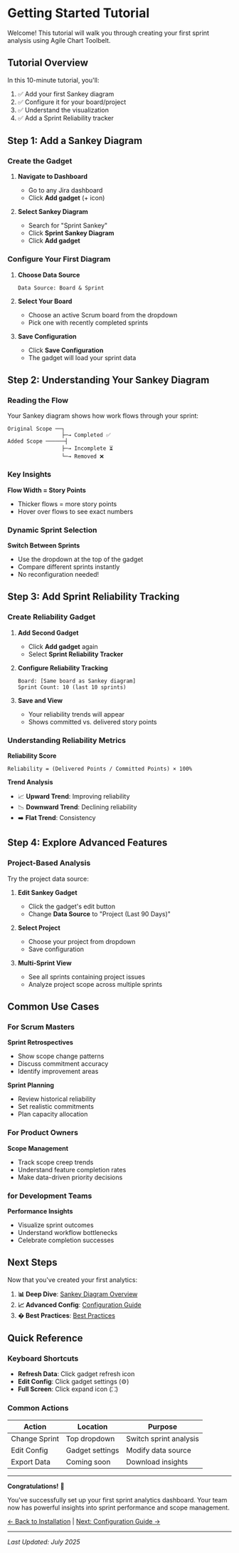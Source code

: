 # Getting Started Tutorial

Welcome! This tutorial will walk you through creating your first sprint analysis using Agile Chart Toolbelt.

## Tutorial Overview

In this 10-minute tutorial, you'll:
1. ✅ Add your first Sankey diagram
2. ✅ Configure it for your board/project
3. ✅ Understand the visualization
4. ✅ Add a Sprint Reliability tracker

## Step 1: Add a Sankey Diagram

### Create the Gadget

1. **Navigate to Dashboard**
   - Go to any Jira dashboard
   - Click **Add gadget** (+ icon)

2. **Select Sankey Diagram**
   - Search for "Sprint Sankey"
   - Click **Sprint Sankey Diagram**
   - Click **Add gadget**

### Configure Your First Diagram

1. **Choose Data Source**
   ```
   Data Source: Board & Sprint
   ```

2. **Select Your Board**
   - Choose an active Scrum board from the dropdown
   - Pick one with recently completed sprints

3. **Save Configuration**
   - Click **Save Configuration**
   - The gadget will load your sprint data

## Step 2: Understanding Your Sankey Diagram

### Reading the Flow

Your Sankey diagram shows how work flows through your sprint:

```
Original Scope ──┐
                 ├─→ Completed ✅
Added Scope ──────┤
                 ├─→ Incomplete ⏳
                 └─→ Removed ❌
```

### Key Insights

**Flow Width = Story Points**
- Thicker flows = more story points
- Hover over flows to see exact numbers

### Dynamic Sprint Selection

**Switch Between Sprints**
- Use the dropdown at the top of the gadget
- Compare different sprints instantly
- No reconfiguration needed!

## Step 3: Add Sprint Reliability Tracking

### Create Reliability Gadget

1. **Add Second Gadget**
   - Click **Add gadget** again
   - Select **Sprint Reliability Tracker**

2. **Configure Reliability Tracking**
   ```
   Board: [Same board as Sankey diagram]
   Sprint Count: 10 (last 10 sprints)
   ```

3. **Save and View**
   - Your reliability trends will appear
   - Shows committed vs. delivered story points

### Understanding Reliability Metrics

**Reliability Score**
```
Reliability = (Delivered Points / Committed Points) × 100%
```

**Trend Analysis**
- 📈 **Upward Trend**: Improving reliability
- 📉 **Downward Trend**: Declining reliability
- ➡️ **Flat Trend**: Consistency

## Step 4: Explore Advanced Features

### Project-Based Analysis

Try the project data source:

1. **Edit Sankey Gadget**
   - Click the gadget's edit button
   - Change **Data Source** to "Project (Last 90 Days)"

2. **Select Project**
   - Choose your project from dropdown
   - Save configuration

3. **Multi-Sprint View**
   - See all sprints containing project issues
   - Analyze project scope across multiple sprints


## Common Use Cases

### For Scrum Masters

**Sprint Retrospectives**
- Show scope change patterns
- Discuss commitment accuracy
- Identify improvement areas

**Sprint Planning**
- Review historical reliability
- Set realistic commitments
- Plan capacity allocation

### For Product Owners

**Scope Management**
- Track scope creep trends
- Understand feature completion rates
- Make data-driven priority decisions

### for Development Teams

**Performance Insights**
- Visualize sprint outcomes
- Understand workflow bottlenecks
- Celebrate completion successes

## Next Steps

Now that you've created your first analytics:

1. **📊 Deep Dive**: [Sankey Diagram Overview](Sankey-Diagram-Overview.md)
2. **📈 Advanced Config**: [Configuration Guide](Configuration-Guide.md)
3. **� Best Practices**: [Best Practices](Best-Practices.md)

## Quick Reference

### Keyboard Shortcuts
- **Refresh Data**: Click gadget refresh icon
- **Edit Config**: Click gadget settings (⚙️)
- **Full Screen**: Click expand icon (⛶)

### Common Actions
| Action | Location | Purpose |
|--------|----------|---------|
| Change Sprint | Top dropdown | Switch sprint analysis |
| Edit Config | Gadget settings | Modify data source |
| Export Data | Coming soon | Download insights |

---

**Congratulations!** 🎉

You've successfully set up your first sprint analytics dashboard. Your team now has powerful insights into sprint performance and scope management.

[← Back to Installation](Installation.md) | [Next: Configuration Guide →](Configuration-Guide.md)

---
*Last Updated: July 2025*
